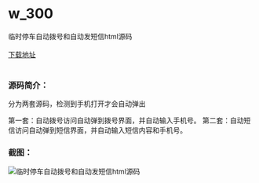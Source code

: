 # w_300
临时停车自动拨号和自动发短信html源码
<br/></br>
[下载地址](https://www.uuid2.com/300.html "下载地址")
<br/></br>
<h3>源码简介：</h3>
<p>分为两套源码，检测到手机打开才会自动弹出<p>
<p>第一套：自动拨号访问自动弹到拨号界面，并自动输入手机号。
第二套：自动短信访问自动弹到短信界面，并自动输入短信内容和手机号。<p>
<h3>截图：</h3>
<img src="https://www.uuid2.com/wp-content/uploads/img/202105/f8a5eb9981.jpg" alt="临时停车自动拨号和自动发短信html源码">

